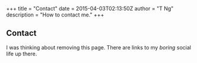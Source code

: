 +++
title = "Contact"
date = 2015-04-03T02:13:50Z
author = "T Ng"
description = "How to contact me."
+++

## Contact

I was thinking about removing this page. There are links to my *boring* social life up there.  
